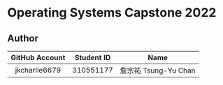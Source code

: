 # Operating Systems Capstone 2022

## Author

| GitHub Account | Student ID | Name |
| :------------: | :--------: | :--: |
| jkcharlie6679 | 310551177 | 詹宗祐 Tsung-Yu Chan |
